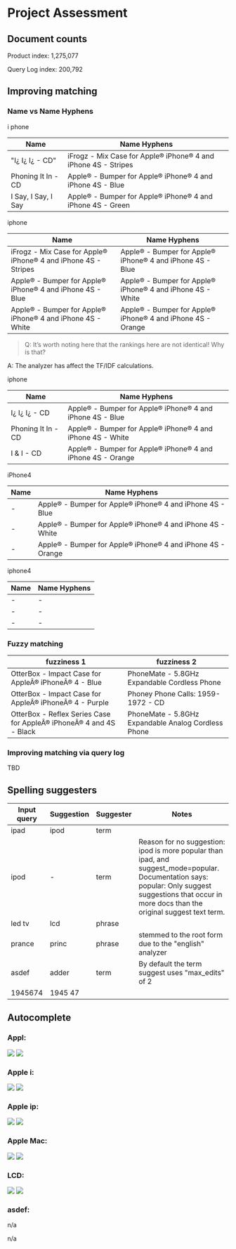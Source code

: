 # Project Assessment

## Document counts

Product index: 1,275,077

Query Log index: 200,792

## Improving matching

### Name vs Name Hyphens

i phone

|Name| Name Hyphens                                                   |
|---|----------------------------------------------------------------|
|"I¿ I¿ I¿ - CD"| iFrogz - Mix Case for Apple® iPhone® 4 and iPhone 4S - Stripes |
|Phoning It In - CD|Apple® - Bumper for Apple® iPhone® 4 and iPhone 4S - Blue                                                                |
|I Say, I Say, I Say|Apple® - Bumper for Apple® iPhone® 4 and iPhone 4S - Green|

iphone

| Name                                                           |Name Hyphens|
|----------------------------------------------------------------|---|
| iFrogz - Mix Case for Apple® iPhone® 4 and iPhone 4S - Stripes |Apple® - Bumper for Apple® iPhone® 4 and iPhone 4S - Blue|
| Apple® - Bumper for Apple® iPhone® 4 and iPhone 4S - Blue      |Apple® - Bumper for Apple® iPhone® 4 and iPhone 4S - White|
| Apple® - Bumper for Apple® iPhone® 4 and iPhone 4S - White     |Apple® - Bumper for Apple® iPhone® 4 and iPhone 4S - Orange|

> Q: It’s worth noting here that the rankings here are not identical!  Why is that?

A: The analyzer has affect the TF/IDF calculations.

iphone

|Name| Name Hyphens                                                |
|-------------|-------------------------------------------------------------|
|I¿ I¿ I¿ - CD| Apple® - Bumper for Apple® iPhone® 4 and iPhone 4S - Blue   |
|Phoning It In - CD| Apple® - Bumper for Apple® iPhone® 4 and iPhone 4S - White  |
|I & I - CD| Apple® - Bumper for Apple® iPhone® 4 and iPhone 4S - Orange |

iPhone4

| Name |Name Hyphens|
|------|----|
| -    |Apple® - Bumper for Apple® iPhone® 4 and iPhone 4S - Blue|
| -    | Apple® - Bumper for Apple® iPhone® 4 and iPhone 4S - White  |
| -    | Apple® - Bumper for Apple® iPhone® 4 and iPhone 4S - Orange |

iphone4

| Name |Name Hyphens|
|------|----|
| -    | - |
| -    | - |
| -    | - |

### Fuzzy matching

|fuzziness 1| fuzziness 2|
|----|----|
|OtterBox - Impact Case for AppleÂ® iPhoneÂ® 4 - Blue|PhoneMate - 5.8GHz Expandable Cordless Phone|
|OtterBox - Impact Case for AppleÂ® iPhoneÂ® 4 - Purple|Phoney Phone Calls: 1959-1972 - CD|
|OtterBox - Reflex Series Case for AppleÂ® iPhoneÂ® 4 and 4S - Black|PhoneMate - 5.8GHz Expandable Analog Cordless Phone|

### Improving matching via query log

TBD

## Spelling suggesters

| Input query | Suggestion | Suggester | Notes                                                                                                                                                                                                        |
|-------------|------------|-----------|--------------------------------------------------------------------------------------------------------------------------------------------------------------------------------------------------------------|
| ipad        | ipod       | term      |                                                                                                                                                                                                              |
| ipod        | -          | term      | Reason for no suggestion: ipod is more popular than ipad, and suggest_mode=popular. <br/> Documentation says: popular: Only suggest suggestions that occur in more docs than the original suggest text term. |
| led tv      | lcd        | phrase    ||
| prance      | princ      | phrase    | stemmed to the root form due to the "english" analyzer                                                                                                                                                       |
| asdef       | adder      | term      | By default the term suggest uses "max_edits" of 2                                                                                                                                                            |
| 1945674     | 1945 47    ||

## Autocomplete

### Appl:

![](ss/autocomplete/Appl-q.png)
![](ss/autocomplete/Appl-p.png)

### Apple i:

![](ss/autocomplete/Apple-i-q.png)
![](ss/autocomplete/Apple-i-p.png)

### Apple ip:

![](ss/autocomplete/Apple-ip-q.png)
![](ss/autocomplete/Apple-ip-p.png)

### Apple Mac:

![](ss/autocomplete/Apple-Mac-q.png)
![](ss/autocomplete/Apple-Mac-p.png)

### LCD:

![](ss/autocomplete/lcd-q.png)
![](ss/autocomplete/lcd-p.png)

### asdef:

n/a

n/a